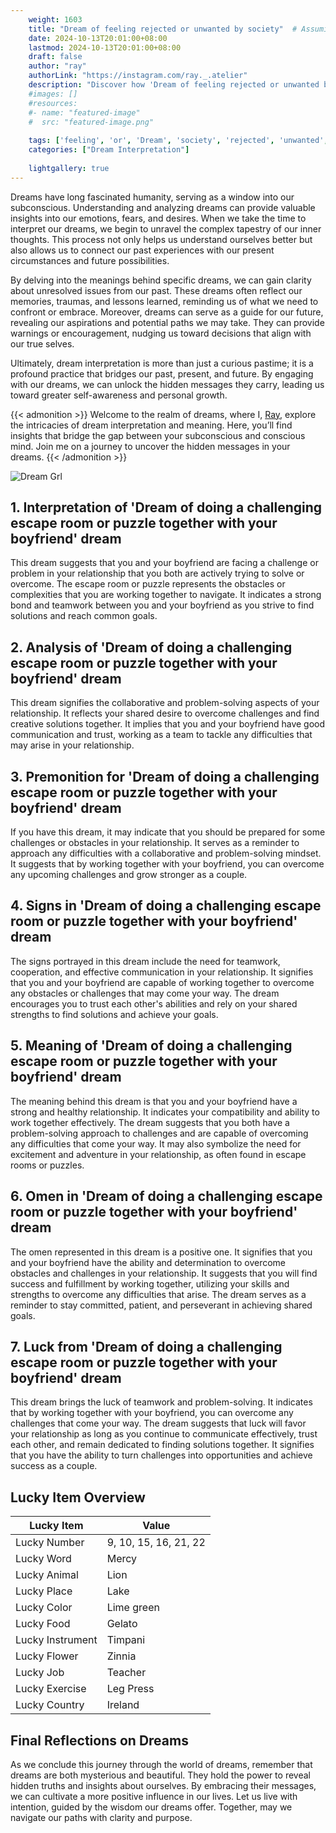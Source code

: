 ```yaml
---
    weight: 1603
    title: "Dream of feeling rejected or unwanted by society"  # Assuming 'title' column exists
    date: 2024-10-13T20:01:00+08:00
    lastmod: 2024-10-13T20:01:00+08:00
    draft: false
    author: "ray"
    authorLink: "https://instagram.com/ray._.atelier"
    description: "Discover how 'Dream of feeling rejected or unwanted by society' can interpret your future and uncover its significant meanings in your life."
    #images: []
    #resources:
    #- name: "featured-image"
    #  src: "featured-image.png"
    
    tags: ['feeling', 'or', 'Dream', 'society', 'rejected', 'unwanted', 'by', 'of']
    categories: ["Dream Interpretation"]
    
    lightgallery: true
---
```

    
Dreams have long fascinated humanity, serving as a window into our subconscious. Understanding and analyzing dreams can provide valuable insights into our emotions, fears, and desires. When we take the time to interpret our dreams, we begin to unravel the complex tapestry of our inner thoughts. This process not only helps us understand ourselves better but also allows us to connect our past experiences with our present circumstances and future possibilities.

By delving into the meanings behind specific dreams, we can gain clarity about unresolved issues from our past. These dreams often reflect our memories, traumas, and lessons learned, reminding us of what we need to confront or embrace. Moreover, dreams can serve as a guide for our future, revealing our aspirations and potential paths we may take. They can provide warnings or encouragement, nudging us toward decisions that align with our true selves.

Ultimately, dream interpretation is more than just a curious pastime; it is a profound practice that bridges our past, present, and future. By engaging with our dreams, we can unlock the hidden messages they carry, leading us toward greater self-awareness and personal growth.

{{< admonition >}}
Welcome to the realm of dreams, where I, [Ray](https://instagram.com/ray._.atelier), explore the intricacies of dream interpretation and meaning. Here, you’ll find insights that bridge the gap between your subconscious and conscious mind. Join me on a journey to uncover the hidden messages in your dreams.
{{< /admonition >}}

![Dream Grl](https://cdn.pixabay.com/photo/2017/11/02/03/35/gothic-2910057_1280.jpg "Dream Grl")

## 1. Interpretation of 'Dream of doing a challenging escape room or puzzle together with your boyfriend' dream
 This dream suggests that you and your boyfriend are facing a challenge or problem in your relationship that you both are actively trying to solve or overcome. The escape room or puzzle represents the obstacles or complexities that you are working together to navigate. It indicates a strong bond and teamwork between you and your boyfriend as you strive to find solutions and reach common goals.

## 2. Analysis of 'Dream of doing a challenging escape room or puzzle together with your boyfriend' dream
 This dream signifies the collaborative and problem-solving aspects of your relationship. It reflects your shared desire to overcome challenges and find creative solutions together. It implies that you and your boyfriend have good communication and trust, working as a team to tackle any difficulties that may arise in your relationship.

## 3. Premonition for 'Dream of doing a challenging escape room or puzzle together with your boyfriend' dream
 If you have this dream, it may indicate that you should be prepared for some challenges or obstacles in your relationship. It serves as a reminder to approach any difficulties with a collaborative and problem-solving mindset. It suggests that by working together with your boyfriend, you can overcome any upcoming challenges and grow stronger as a couple.

## 4. Signs in 'Dream of doing a challenging escape room or puzzle together with your boyfriend' dream
 The signs portrayed in this dream include the need for teamwork, cooperation, and effective communication in your relationship. It signifies that you and your boyfriend are capable of working together to overcome any obstacles or challenges that may come your way. The dream encourages you to trust each other's abilities and rely on your shared strengths to find solutions and achieve your goals.

## 5. Meaning of 'Dream of doing a challenging escape room or puzzle together with your boyfriend' dream
 The meaning behind this dream is that you and your boyfriend have a strong and healthy relationship. It indicates your compatibility and ability to work together effectively. The dream suggests that you both have a problem-solving approach to challenges and are capable of overcoming any difficulties that come your way. It may also symbolize the need for excitement and adventure in your relationship, as often found in escape rooms or puzzles.

## 6. Omen in 'Dream of doing a challenging escape room or puzzle together with your boyfriend' dream
 The omen represented in this dream is a positive one. It signifies that you and your boyfriend have the ability and determination to overcome obstacles and challenges in your relationship. It suggests that you will find success and fulfillment by working together, utilizing your skills and strengths to overcome any difficulties that arise. The dream serves as a reminder to stay committed, patient, and perseverant in achieving shared goals.

## 7. Luck from 'Dream of doing a challenging escape room or puzzle together with your boyfriend' dream
 This dream brings the luck of teamwork and problem-solving. It indicates that by working together with your boyfriend, you can overcome any challenges that come your way. The dream suggests that luck will favor your relationship as long as you continue to communicate effectively, trust each other, and remain dedicated to finding solutions together. It signifies that you have the ability to turn challenges into opportunities and achieve success as a couple.

## Lucky Item Overview
| Lucky Item          | Value              |
|---------------|--------------------|
| Lucky Number        | 9, 10, 15, 16, 21, 22  |
| Lucky Word          | Mercy |
| Lucky Animal        | Lion |
| Lucky Place         | Lake     |
| Lucky Color         | Lime green     |
| Lucky Food          | Gelato      |
| Lucky Instrument    | Timpani |
| Lucky Flower        | Zinnia    |
| Lucky Job           | Teacher       |
| Lucky Exercise      | Leg Press  |
| Lucky Country       | Ireland    |


##  Final Reflections on Dreams

As we conclude this journey through the world of dreams, remember that dreams are both mysterious and beautiful. They hold the power to reveal hidden truths and insights about ourselves. By embracing their messages, we can cultivate a more positive influence in our lives. Let us live with intention, guided by the wisdom our dreams offer. Together, may we navigate our paths with clarity and purpose.

